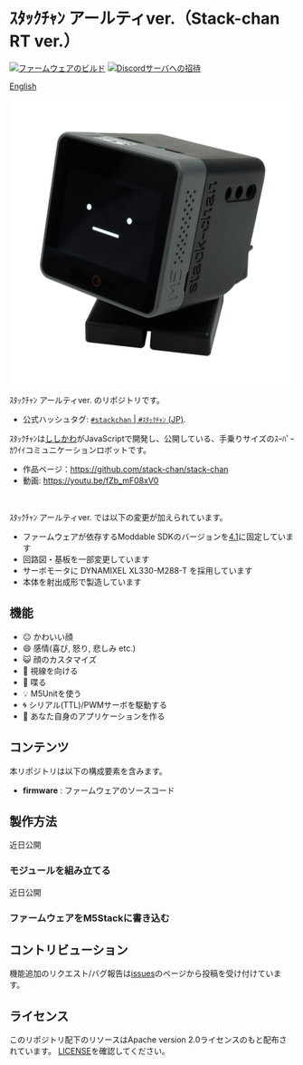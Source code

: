 # ｽﾀｯｸﾁｬﾝ アールティver.（Stack-chan RT ver.）

[![ファームウェアのビルド](https://github.com/meganetaaan/stack-chan/actions/workflows/build.yml/badge.svg)](https://github.com/meganetaaan/stack-chan/actions/workflows/build.yml)
[![Discordサーバへの招待](https://dcbadge.vercel.app/api/server/eGhd9adnBm)](https://discord.gg/eGhd9adnBm)

[English](./README.md)

![stackchan](./docs/images/stack-chan_main_2400x2400_350dpi_rgb.jpg)

ｽﾀｯｸﾁｬﾝ アールティver. のリポジトリです。

* 公式ハッシュタグ: [`#stackchan` | `#ｽﾀｯｸﾁｬﾝ` (JP)](https://twitter.com/search?q=%23stackchan%20OR%20%23%EF%BD%BD%EF%BE%80%EF%BD%AF%EF%BD%B8%EF%BE%81%EF%BD%AC%EF%BE%9D).


ｽﾀｯｸﾁｬﾝは[ししかわ](https://twitter.com/stack_chan)がJavaScriptで開発し、公開している、手乗りサイズのｽｰﾊﾟｰｶﾜｲｲコミュニケーションロボットです。
* 作品ページ：https://github.com/stack-chan/stack-chan
* 動画: https://youtu.be/fZb_mF08xV0

<br>

ｽﾀｯｸﾁｬﾝ アールティver. では以下の変更が加えられています。

* ファームウェアが依存するModdable SDKのバージョンを[4.1](https://github.com/Moddable-OpenSource/moddable/releases/tag/4.1)に固定しています
* 回路図・基板を一部変更しています
* サーボモータに DYNAMIXEL XL330-M288-T を採用しています
* 本体を射出成形で製造しています



## 機能

* :neutral_face:     かわいい顔
* :smile:            感情(喜び, 怒り, 悲しみ etc.)
* :smiley_cat:       顔のカスタマイズ
* :eyes:             視線を向ける
* :speech_balloon:   喋る
* :bulb:             M5Unitを使う
* :cyclone:          シリアル(TTL)/PWMサーボを駆動する
* :game_die:         あなた自身のアプリケーションを作る

## コンテンツ

本リポジトリは以下の構成要素を含みます。

* __firmware__ : ファームウェアのソースコード

## 製作方法

近日公開

### モジュールを組み立てる

近日公開

### ファームウェアをM5Stackに書き込む

## コントリビューション

機能追加のリクエスト/バグ報告は[issues](https://github.com/rt-net/stack-chan/issues)のページから投稿を受け付けています。

## ライセンス

このリポジトリ配下のリソースはApache version 2.0ライセンスのもと配布されています。
[LICENSE](./LICENSE)を確認してください。
